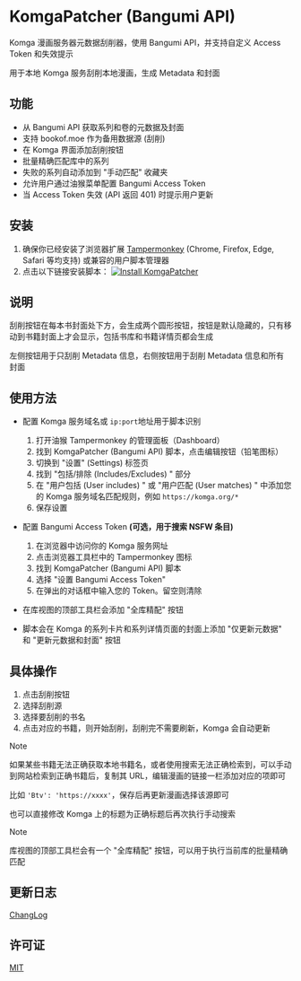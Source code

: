 # KomgaPatcher (Bangumi API)

Komga 漫画服务器元数据刮削器，使用 Bangumi API，并支持自定义 Access Token 和失效提示

用于本地 Komga 服务刮削本地漫画，生成 Metadata 和封面

## 功能

* 从 Bangumi API 获取系列和卷的元数据及封面
* 支持 bookof.moe 作为备用数据源 (刮削)
* 在 Komga 界面添加刮削按钮
* 批量精确匹配库中的系列
* 失败的系列自动添加到 "手动匹配" 收藏夹
* 允许用户通过油猴菜单配置 Bangumi Access Token
* 当 Access Token 失效 (API 返回 401) 时提示用户更新

## 安装

1. 确保你已经安装了浏览器扩展 [Tampermonkey](https://www.tampermonkey.net/) (Chrome, Firefox, Edge, Safari 等均支持) 或兼容的用户脚本管理器
2. 点击以下链接安装脚本：
   [![Install KomgaPatcher](https://img.shields.io/badge/Install%20Directly-KomgaPatcher-blue.svg)](https://raw.githubusercontent.com/dyphire/KomgaPatcher/master/KomgaPatcher.user.js)

## 说明

刮削按钮在每本书封面处下方，会生成两个圆形按钮，按钮是默认隐藏的，只有移动到书籍封面上才会显示，包括书库和书籍详情页都会生成

左侧按钮用于只刮削 Metadata 信息，右侧按钮用于刮削 Metadata 信息和所有封面

## 使用方法

* 配置 Komga 服务域名或 `ip:port`地址用于脚本识别

  1. 打开油猴 Tampermonkey 的管理面板（Dashboard）
  2. 找到 KomgaPatcher (Bangumi API) 脚本，点击编辑按钮（铅笔图标）
  3. 切换到 "设置" (Settings) 标签页
  4. 找到 "包括/排除 (Includes/Excludes) " 部分
  5. 在 "用户包括 (User includes) " 或 "用户匹配 (User matches) " 中添加您的 Komga 服务域名匹配规则，例如 `https://komga.org/*`
  6. 保存设置
* 配置 Bangumi Access Token **(可选，用于搜索 NSFW 条目)**

  1. 在浏览器中访问你的 Komga 服务网址
  2. 点击浏览器工具栏中的 Tampermonkey 图标
  3. 找到 KomgaPatcher (Bangumi API) 脚本
  4. 选择 "设置 Bangumi Access Token"
  5. 在弹出的对话框中输入您的 Token。留空则清除
* 在库视图的顶部工具栏会添加 "全库精配" 按钮
* 脚本会在 Komga 的系列卡片和系列详情页面的封面上添加 "仅更新元数据" 和 "更新元数据和封面" 按钮

## 具体操作

1. 点击刮削按钮
2. 选择刮削源
3. 选择要刮削的书名
4. 点击对应的书籍，则开始刮削，刮削完不需要刷新，Komga 会自动更新

> [!NOTE]
> 如果某些书籍无法正确获取本地书籍名，或者使用搜索无法正确检索到，可以手动到网站检索到正确书籍后，复制其 URL，编辑漫画的链接一栏添加对应的项即可
>
> 比如 `'Btv': 'https://xxxx'`，保存后再更新漫画选择该源即可
>
> 也可以直接修改 Komga 上的标题为正确标题后再次执行手动搜索

> [!NOTE]
> 库视图的顶部工具栏会有一个 "全库精配" 按钮，可以用于执行当前库的批量精确匹配

## 更新日志

[ChangLog](ChangLog.md)

## 许可证

[MIT](LICENSE)
